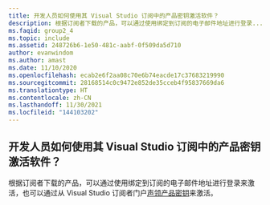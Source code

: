 ```yaml
---
title: 开发人员如何使用其 Visual Studio 订阅中的产品密钥激活软件？
description: 根据订阅者下载的产品，可以通过使用绑定到订阅的电子邮件地址进行登录...
ms.faqid: group2_4
ms.topic: include
ms.assetid: 248726b6-1e50-481c-aabf-0f509da5d710
author: evanwindom
ms.author: amast
ms.date: 11/10/2020
ms.openlocfilehash: ecab2e6f2aa08c70e6b74eacde17c37683219990
ms.sourcegitcommit: 28168514c0c9472e852de35cceb4f95837669da6
ms.translationtype: HT
ms.contentlocale: zh-CN
ms.lasthandoff: 11/30/2021
ms.locfileid: "144103202"
---
```

## <a name="how-do-my-developers-activate-software-using-product-keys-from-their-visual-studio-subscription"></a>开发人员如何使用其 Visual Studio 订阅中的产品密钥激活软件？

根据订阅者下载的产品，可以通过使用绑定到订阅的电子邮件地址进行登录来激活，也可以通过从 Visual Studio 订阅者门户[声领产品密钥](https://docs.microsoft.com/visualstudio/subscriptions/product-keys)来激活。
